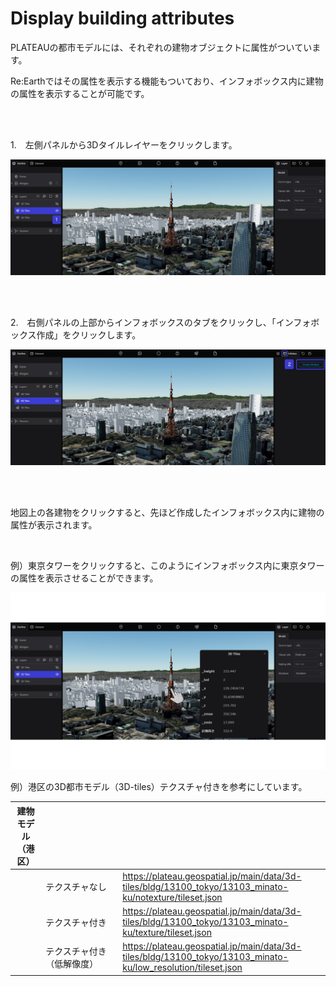 # Display building attributes

PLATEAUの都市モデルには、それぞれの建物オブジェクトに属性がついています。

Re:Earthではその属性を表示する機能もついており、インフォボックス内に建物の属性を表示することが可能です。

<br>
<br>

1.　左側パネルから3Dタイルレイヤーをクリックします。

![2024-07-01_22h39_19.png](Display%20building%20attributes%2058a60bf2e9044de39c52397a1def4053/2024-07-01_22h39_19.png)

<br>
<br>

2.　右側パネルの上部からインフォボックスのタブをクリックし、「インフォボックス作成」をクリックします。

![2024-07-01_22h44_18.png](Display%20building%20attributes%2058a60bf2e9044de39c52397a1def4053/2024-07-01_22h44_18.png)

<br>
<br>

地図上の各建物をクリックすると、先ほど作成したインフォボックス内に建物の属性が表示されます。

<br>

例）東京タワーをクリックすると、このようにインフォボックス内に東京タワーの属性を表示させることができます。

![建物の属性3⃣.png](Display%20building%20attributes%2058a60bf2e9044de39c52397a1def4053/%25E5%25BB%25BA%25E7%2589%25A9%25E3%2581%25AE%25E5%25B1%259E%25E6%2580%25A73.png)

例）港区の3D都市モデル（3D-tiles）テクスチャ付きを参考にしています。

| 建物モデル　（港区） |  |  |
| --- | --- | --- |
|  | テクスチャなし | https://plateau.geospatial.jp/main/data/3d-tiles/bldg/13100_tokyo/13103_minato-ku/notexture/tileset.json |
|  | テクスチャ付き | https://plateau.geospatial.jp/main/data/3d-tiles/bldg/13100_tokyo/13103_minato-ku/texture/tileset.json |
|  | テクスチャ付き　　　　　　（低解像度） | https://plateau.geospatial.jp/main/data/3d-tiles/bldg/13100_tokyo/13103_minato-ku/low_resolution/tileset.json |
